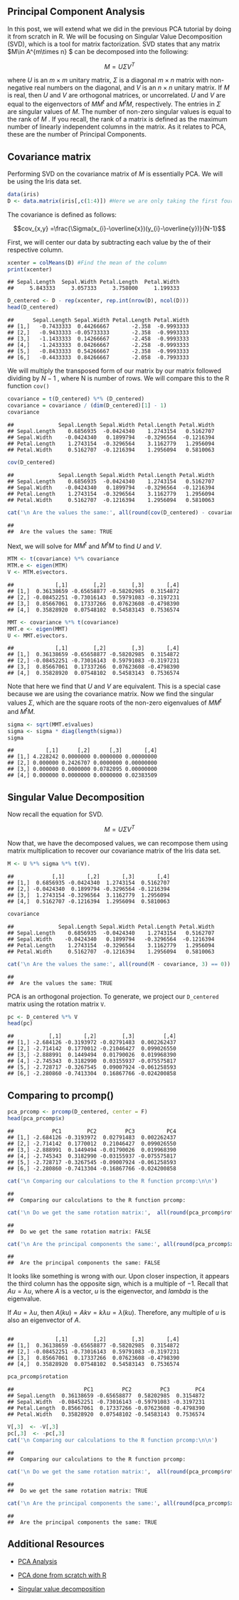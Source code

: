 ## Principal Component Analysis

In this post, we will extend what we did in the previous PCA tutorial by
doing it from scratch in R. We will be focusing on Singular Value
Decomposition (SVD), which is a tool for matrix factorization. SVD
states that any matrix $M\in A^{m\times n} $
can be decomposed into the following:

$$M = U\Sigma V^{T}$$

where $U$ is an $m\times m$ unitary matrix, $\Sigma$ is a diagonal $m\times n$ matrix with non-negative real numbers on the diagonal, and $V$ is an $n\times n$ unitary matrix. If $M$ is real, then $U$ and $V$ are orthogonal matrices, or uncorrelated. $U$ and $V$ are equal to the eigenvectors of $MM^{t}$ and $M^{t}M$, respectively. The entries in $\Sigma$ are singular values of $M$. The number of non-zero singular values is equal to the rank of $M$
. If you recall, the rank of a matrix is defined as the maximum number
of linearly independent columns in the matrix. As it relates to PCA,
these are the number of Principal Components.

## Covariance matrix

Performing SVD on the covariance matrix of $M$
is essentially PCA. We will be using the Iris data set.

``` r
data(iris)
D <- data.matrix(iris[,c(1:4)]) #Here we are only taking the first four columns as the last one is categorical data.
```

The covariance is defined as follows:

$$cov_{x,y} =\frac{\Sigma(x_{i}-\overline{x})(y_{i}-\overline{y})}{N-1}$$


First, we will center our data by subtracting each value by the of their
respective column.

``` r
xcenter = colMeans(D) #Find the mean of the column
print(xcenter)
```

    ## Sepal.Length  Sepal.Width Petal.Length  Petal.Width
    ##     5.843333     3.057333     3.758000     1.199333

``` r
D_centered <- D - rep(xcenter, rep.int(nrow(D), ncol(D)))
head(D_centered)
```

    ##      Sepal.Length Sepal.Width Petal.Length Petal.Width
    ## [1,]   -0.7433333  0.44266667       -2.358  -0.9993333
    ## [2,]   -0.9433333 -0.05733333       -2.358  -0.9993333
    ## [3,]   -1.1433333  0.14266667       -2.458  -0.9993333
    ## [4,]   -1.2433333  0.04266667       -2.258  -0.9993333
    ## [5,]   -0.8433333  0.54266667       -2.358  -0.9993333
    ## [6,]   -0.4433333  0.84266667       -2.058  -0.7993333

We will multiply the transposed form of our matrix by our matrix
followed dividing by $N-1$
, where N is number of rows. We will compare this to the R function
`cov()`

``` r
covariance = t(D_centered) %*% (D_centered)
covariance = covariance / (dim(D_centered)[1] - 1)
covariance
```

    ##              Sepal.Length Sepal.Width Petal.Length Petal.Width
    ## Sepal.Length    0.6856935  -0.0424340    1.2743154   0.5162707
    ## Sepal.Width    -0.0424340   0.1899794   -0.3296564  -0.1216394
    ## Petal.Length    1.2743154  -0.3296564    3.1162779   1.2956094
    ## Petal.Width     0.5162707  -0.1216394    1.2956094   0.5810063

``` r
cov(D_centered)
```

    ##              Sepal.Length Sepal.Width Petal.Length Petal.Width
    ## Sepal.Length    0.6856935  -0.0424340    1.2743154   0.5162707
    ## Sepal.Width    -0.0424340   0.1899794   -0.3296564  -0.1216394
    ## Petal.Length    1.2743154  -0.3296564    3.1162779   1.2956094
    ## Petal.Width     0.5162707  -0.1216394    1.2956094   0.5810063

``` r
cat('\n Are the values the same:', all(round(cov(D_centered) - covariance, 3) == 0))
```

    ##
    ##  Are the values the same: TRUE

Next, we will solve for $MM^{t}$ and $M^{t}M$ to find $U$ and $V$.

``` r
MTM <- t(covariance) %*% covariance
MTM.e <- eigen(MTM)
V <- MTM.e$vectors.
```

    ##             [,1]        [,2]        [,3]       [,4]
    ## [1,]  0.36138659 -0.65658877 -0.58202985  0.3154872
    ## [2,] -0.08452251 -0.73016143  0.59791083 -0.3197231
    ## [3,]  0.85667061  0.17337266  0.07623608 -0.4798390
    ## [4,]  0.35828920  0.07548102  0.54583143  0.7536574

``` r
MMT <- covariance %*% t(covariance)
MMT.e <- eigen(MMT)
U <- MMT.e$vectors.
```

    ##             [,1]        [,2]        [,3]       [,4]
    ## [1,]  0.36138659 -0.65658877 -0.58202985  0.3154872
    ## [2,] -0.08452251 -0.73016143  0.59791083 -0.3197231
    ## [3,]  0.85667061  0.17337266  0.07623608 -0.4798390
    ## [4,]  0.35828920  0.07548102  0.54583143  0.7536574

Note that here we find that $U$ and $V$ are equivalent. This is a special case because we are using the
covariance matrix. Now we find the singular values $\Sigma$, which are the square roots of the non-zero eigenvalues of $MM^{t}$ and $M^{t}M$.

``` r
sigma <- sqrt(MMT.e$values)
sigma <- sigma * diag(length(sigma))
sigma
```

    ##          [,1]      [,2]      [,3]       [,4]
    ## [1,] 4.228242 0.0000000 0.0000000 0.00000000
    ## [2,] 0.000000 0.2426707 0.0000000 0.00000000
    ## [3,] 0.000000 0.0000000 0.0782095 0.00000000
    ## [4,] 0.000000 0.0000000 0.0000000 0.02383509

## Singular Value Decomposition

Now recall the equation for SVD.

$$M = U\Sigma V^{T}$$


Now that, we have the decomposed values, we can recompose them using
matrix multiplication to recover our covariance matrix of the Iris data
set.

``` r
M <- U %*% sigma %*% t(V).
```

    ##            [,1]       [,2]       [,3]       [,4]
    ## [1,]  0.6856935 -0.0424340  1.2743154  0.5162707
    ## [2,] -0.0424340  0.1899794 -0.3296564 -0.1216394
    ## [3,]  1.2743154 -0.3296564  3.1162779  1.2956094
    ## [4,]  0.5162707 -0.1216394  1.2956094  0.5810063

``` r
covariance
```

    ##              Sepal.Length Sepal.Width Petal.Length Petal.Width
    ## Sepal.Length    0.6856935  -0.0424340    1.2743154   0.5162707
    ## Sepal.Width    -0.0424340   0.1899794   -0.3296564  -0.1216394
    ## Petal.Length    1.2743154  -0.3296564    3.1162779   1.2956094
    ## Petal.Width     0.5162707  -0.1216394    1.2956094   0.5810063

``` r
cat('\n Are the values the same:', all(round(M - covariance, 3) == 0))
```

    ##
    ##  Are the values the same: TRUE

PCA is an orthogonal projection. To generate, we project our
`D_centered` matrix using the rotation matrix `V`.

``` r
pc <- D_centered %*% V
head(pc)
```

    ##           [,1]       [,2]        [,3]         [,4]
    ## [1,] -2.684126 -0.3193972 -0.02791483  0.002262437
    ## [2,] -2.714142  0.1770012 -0.21046427  0.099026550
    ## [3,] -2.888991  0.1449494  0.01790026  0.019968390
    ## [4,] -2.745343  0.3182990  0.03155937 -0.075575817
    ## [5,] -2.728717 -0.3267545  0.09007924 -0.061258593
    ## [6,] -2.280860 -0.7413304  0.16867766 -0.024200858

## Comparing to prcomp()

``` r
pca_prcomp <- prcomp(D_centered, center = F)
head(pca_prcomp$x)
```

    ##            PC1        PC2         PC3          PC4
    ## [1,] -2.684126 -0.3193972  0.02791483  0.002262437
    ## [2,] -2.714142  0.1770012  0.21046427  0.099026550
    ## [3,] -2.888991  0.1449494 -0.01790026  0.019968390
    ## [4,] -2.745343  0.3182990 -0.03155937 -0.075575817
    ## [5,] -2.728717 -0.3267545 -0.09007924 -0.061258593
    ## [6,] -2.280860 -0.7413304 -0.16867766 -0.024200858

``` r
cat('\n Comparing our calculations to the R function prcomp:\n\n')
```

    ##
    ##  Comparing our calculations to the R function prcomp:

``` r
cat('\n Do we get the same rotation matrix:',  all(round(pca_prcomp$rotation - V, 3) == 0))
```

    ##
    ##  Do we get the same rotation matrix: FALSE

``` r
cat('\n Are the principal components the same:', all(round(pca_prcomp$x - pc, 3) == 0))
```

    ##
    ##  Are the principal components the same: FALSE

It looks like something is wrong with our. Upon closer inspection, it
appears the third column has the opposite sign, which is a multiple of $-1$. Recall that $Au =\lambda u$, where $A$ is a vector, $u$ is the eigenvector, and $lambda$
is the eigenvalue.

If $Au =\lambda u$, then $A(ku) = Akv = k\lambda u =\lambda (ku)$. Therefore, any multiple of $u$ is also an eigenvector of $A$.

``` r.
```

    ##             [,1]        [,2]        [,3]       [,4]
    ## [1,]  0.36138659 -0.65658877 -0.58202985  0.3154872
    ## [2,] -0.08452251 -0.73016143  0.59791083 -0.3197231
    ## [3,]  0.85667061  0.17337266  0.07623608 -0.4798390
    ## [4,]  0.35828920  0.07548102  0.54583143  0.7536574

``` r
pca_prcomp$rotation
```

    ##                      PC1         PC2         PC3        PC4
    ## Sepal.Length  0.36138659 -0.65658877  0.58202985  0.3154872
    ## Sepal.Width  -0.08452251 -0.73016143 -0.59791083 -0.3197231
    ## Petal.Length  0.85667061  0.17337266 -0.07623608 -0.4798390
    ## Petal.Width   0.35828920  0.07548102 -0.54583143  0.7536574

``` r
V[,3]  <- -V[,3]
pc[,3]  <- -pc[,3]
cat('\n Comparing our calculations to the R function prcomp:\n\n')
```

    ##
    ##  Comparing our calculations to the R function prcomp:

``` r
cat('\n Do we get the same rotation matrix:',  all(round(pca_prcomp$rotation - V, 3) == 0))
```

    ##
    ##  Do we get the same rotation matrix: TRUE

``` r
cat('\n Are the principal components the same:', all(round(pca_prcomp$x - pc, 3) == 0))
```

    ##
    ##  Are the principal components the same: TRUE

## Additional Resources

-   [PCA
    Analysis](https://www.datacamp.com/community/tutorials/pca-analysis-r)

-   [PCA done from scratch with
    R](https://medium.com/@ravikalia/pca-in-matrix-based-frameworks-9719e29cf7e6)

-   [Singular value
    decomposition](PCA%20done%20from%20scratch%20with%20R)
